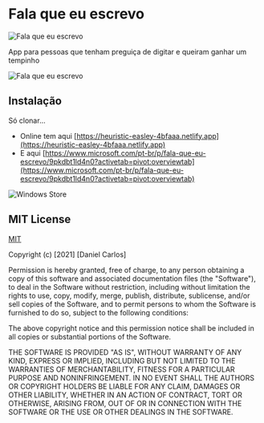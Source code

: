 # Fala que eu escrevo

![Fala que eu escrevo](https://heuristic-easley-4bfaaa.netlify.app/img/apple-icon-precomposed.png)

App para pessoas que tenham preguiça de digitar e queiram ganhar um tempinho

![Fala que eu escrevo](https://heuristic-easley-4bfaaa.netlify.app/img/screen.jpeg)


## Instalação

Só clonar...<br>
- Online tem aqui [https://heuristic-easley-4bfaaa.netlify.app](https://heuristic-easley-4bfaaa.netlify.app)
- E aqui [https://www.microsoft.com/pt-br/p/fala-que-eu-escrevo/9pkdbt1ld4n0?activetab=pivot:overviewtab](https://www.microsoft.com/pt-br/p/fala-que-eu-escrevo/9pkdbt1ld4n0?activetab=pivot:overviewtab)

![Windows Store](https://d33wubrfki0l68.cloudfront.net/781b7832eb7bdd17912e8add88c0a245c08719b8/5489f/img/portfolio/windowsstore.png)

## MIT License
[MIT](https://choosealicense.com/licenses/mit/)


Copyright (c) [2021] [Daniel Carlos]

Permission is hereby granted, free of charge, to any person obtaining a copy
of this software and associated documentation files (the "Software"), to deal
in the Software without restriction, including without limitation the rights
to use, copy, modify, merge, publish, distribute, sublicense, and/or sell
copies of the Software, and to permit persons to whom the Software is
furnished to do so, subject to the following conditions:

The above copyright notice and this permission notice shall be included in all
copies or substantial portions of the Software.

THE SOFTWARE IS PROVIDED "AS IS", WITHOUT WARRANTY OF ANY KIND, EXPRESS OR
IMPLIED, INCLUDING BUT NOT LIMITED TO THE WARRANTIES OF MERCHANTABILITY,
FITNESS FOR A PARTICULAR PURPOSE AND NONINFRINGEMENT. IN NO EVENT SHALL THE
AUTHORS OR COPYRIGHT HOLDERS BE LIABLE FOR ANY CLAIM, DAMAGES OR OTHER
LIABILITY, WHETHER IN AN ACTION OF CONTRACT, TORT OR OTHERWISE, ARISING FROM,
OUT OF OR IN CONNECTION WITH THE SOFTWARE OR THE USE OR OTHER DEALINGS IN THE
SOFTWARE.